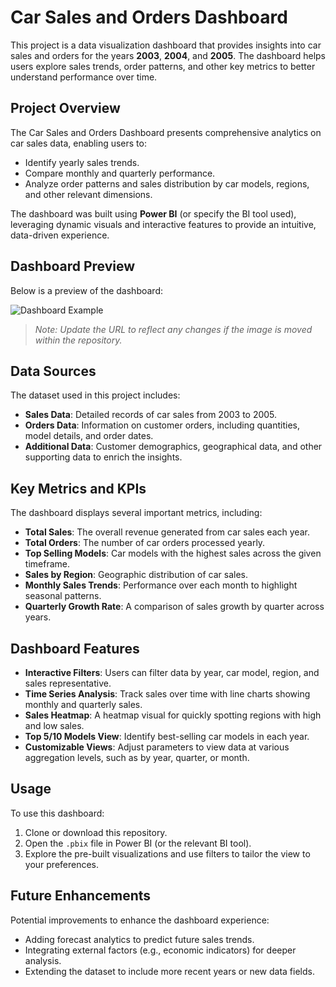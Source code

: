 # Car Sales and Orders Dashboard

This project is a data visualization dashboard that provides insights into car sales and orders for the years **2003**, **2004**, and **2005**. The dashboard helps users explore sales trends, order patterns, and other key metrics to better understand performance over time.

## Project Overview

The Car Sales and Orders Dashboard presents comprehensive analytics on car sales data, enabling users to:
- Identify yearly sales trends.
- Compare monthly and quarterly performance.
- Analyze order patterns and sales distribution by car models, regions, and other relevant dimensions.
  
The dashboard was built using **Power BI** (or specify the BI tool used), leveraging dynamic visuals and interactive features to provide an intuitive, data-driven experience.

## Dashboard Preview
Below is a preview of the dashboard:

![Dashboard Example](https://github.com/Usama00004/SalesReport/blob/main/classicmodels/Dashboard_Image.png)

> _Note: Update the URL to reflect any changes if the image is moved within the repository._


## Data Sources

The dataset used in this project includes:
- **Sales Data**: Detailed records of car sales from 2003 to 2005.
- **Orders Data**: Information on customer orders, including quantities, model details, and order dates.
- **Additional Data**: Customer demographics, geographical data, and other supporting data to enrich the insights.

## Key Metrics and KPIs

The dashboard displays several important metrics, including:
- **Total Sales**: The overall revenue generated from car sales each year.
- **Total Orders**: The number of car orders processed yearly.
- **Top Selling Models**: Car models with the highest sales across the given timeframe.
- **Sales by Region**: Geographic distribution of car sales.
- **Monthly Sales Trends**: Performance over each month to highlight seasonal patterns.
- **Quarterly Growth Rate**: A comparison of sales growth by quarter across years.

## Dashboard Features

- **Interactive Filters**: Users can filter data by year, car model, region, and sales representative.
- **Time Series Analysis**: Track sales over time with line charts showing monthly and quarterly sales.
- **Sales Heatmap**: A heatmap visual for quickly spotting regions with high and low sales.
- **Top 5/10 Models View**: Identify best-selling car models in each year.
- **Customizable Views**: Adjust parameters to view data at various aggregation levels, such as by year, quarter, or month.

## Usage

To use this dashboard:
1. Clone or download this repository.
2. Open the `.pbix` file in Power BI (or the relevant BI tool).
3. Explore the pre-built visualizations and use filters to tailor the view to your preferences.

## Future Enhancements

Potential improvements to enhance the dashboard experience:
- Adding forecast analytics to predict future sales trends.
- Integrating external factors (e.g., economic indicators) for deeper analysis.
- Extending the dataset to include more recent years or new data fields.
